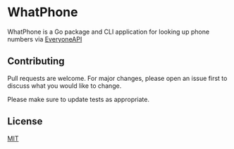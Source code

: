 # WhatPhone

WhatPhone is a Go package and CLI application for looking up phone numbers via [EveryoneAPI](https://everyoneapi.com)

## Contributing
Pull requests are welcome. For major changes, please open an issue first to discuss what you would like to change.

Please make sure to update tests as appropriate.

## License
[MIT](https://choosealicense.com/licenses/mit/)
